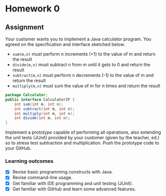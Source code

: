 # Homework 0

## Assignment
Your customer wants you to implement a Java calculator program. You agreed on the specification and interface sketched below. 

* `sum(m,n)` must perform n increments (+1) to the value of m and return the result
* `divide(m,n)` must subtract n from m until it gets to 0 and return the result
* `subtract(m,n)` must perform n decrements (-1) to the value of m and return the result
* `multiply(m,n)` must sum the value of m for n times and return the result

```java
package Calculator;
public interface CalculatorIF {      
	int sum(int m, int n);      
	int subtract(int m, int n);      
	int multiply(int m, int n);     
	int divide(int m, int n);  
}
```

Implement a prototype capable of performing all operations, also extending the unit tests (JUnit) provided by your customer (given by the teacher, ed.) so to stress test subtraction and multiplication. Push the prototype code to your GitHub.

 
### Learning outcomes

- [x] Revise basic programming constructs with Java. 
- [x] Revise command-line usage. 
- [x] Get familiar with IDE programming and unit testing (JUnit). 
- [x] Get familiar with GitHub and learn some advanced features.  
